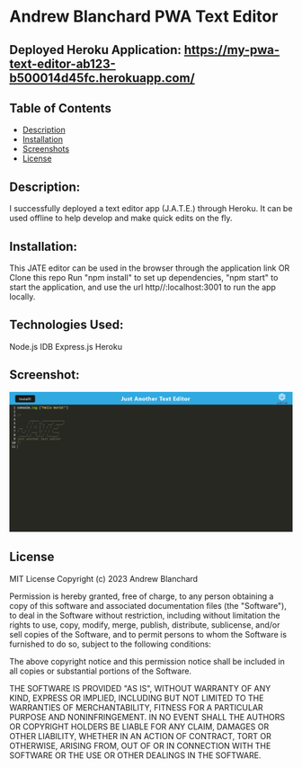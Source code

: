 # Andrew Blanchard PWA Text Editor

## Deployed Heroku Application: https://my-pwa-text-editor-ab123-b500014d45fc.herokuapp.com/

## Table of Contents
- [Description](#description)
- [Installation](#installation)
- [Screenshots](#screenshots)
- [License](#license)

## Description:
I successfully deployed a text editor app (J.A.T.E.) through Heroku. It can be used offline to help develop and make quick edits on the fly. 

## Installation:
This JATE editor can be used in the browser through the application link
OR
Clone this repo
Run "npm install" to set up dependencies, "npm start" to start the application, and use the url http//:localhost:3001 to run the app locally. 

## Technologies Used:
Node.js
IDB
Express.js
Heroku

## Screenshot:
<img alt= "JATE Heroku App" src = https://github.com/AndrewBlanchard/PWA-Text-Editor/blob/main/Assets/Screenshot-of-Deployed-App.png> 

## License

MIT License Copyright (c) 2023 Andrew Blanchard

Permission is hereby granted, free of charge, to any person obtaining a copy of this software and associated documentation files (the "Software"), to deal in the Software without restriction, including without limitation the rights to use, copy, modify, merge, publish, distribute, sublicense, and/or sell copies of the Software, and to permit persons to whom the Software is furnished to do so, subject to the following conditions:

The above copyright notice and this permission notice shall be included in all copies or substantial portions of the Software.

THE SOFTWARE IS PROVIDED "AS IS", WITHOUT WARRANTY OF ANY KIND, EXPRESS OR IMPLIED, INCLUDING BUT NOT LIMITED TO THE WARRANTIES OF MERCHANTABILITY, FITNESS FOR A PARTICULAR PURPOSE AND NONINFRINGEMENT. IN NO EVENT SHALL THE AUTHORS OR COPYRIGHT HOLDERS BE LIABLE FOR ANY CLAIM, DAMAGES OR OTHER LIABILITY, WHETHER IN AN ACTION OF CONTRACT, TORT OR OTHERWISE, ARISING FROM, OUT OF OR IN CONNECTION WITH THE SOFTWARE OR THE USE OR OTHER DEALINGS IN THE SOFTWARE.
  

